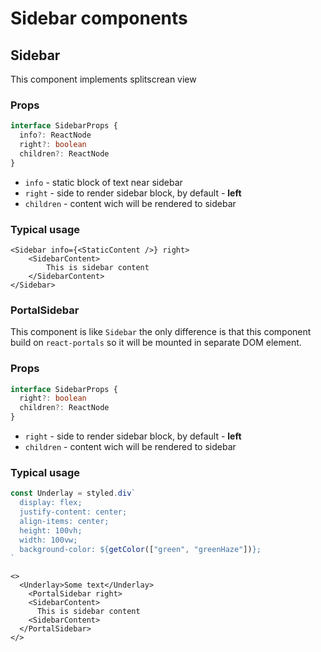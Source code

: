 <!-- prettier-ignore-start -->
# Sidebar components

## Sidebar

This component implements splitscrean view

### Props

```typescript
interface SidebarProps {
  info?: ReactNode
  right?: boolean  
  children?: ReactNode    
}
```

- `info` - static block of text near sidebar
- `right` - side to render sidebar block, by default - **left**
- `children` - content wich will be rendered to sidebar

### Typical usage

```JSX
<Sidebar info={<StaticContent />} right>
	<SidebarContent>
	  	This is sidebar content
	</SidebarContent>
</Sidebar>
```

### PortalSidebar

This component is like `Sidebar` the only difference is that this component build on `react-portals` so it will be mounted in separate DOM element.

### Props

```typescript
interface SidebarProps {
  right?: boolean
  children?: ReactNode
}
```

- `right` - side to render sidebar block, by default - **left**
- `children` - content wich will be rendered to sidebar

### Typical usage

```typescript
const Underlay = styled.div`
  display: flex;
  justify-content: center;
  align-items: center;
  height: 100vh;
  width: 100vw;
  background-color: ${getColor(["green", "greenHaze"])};
`
```

```JSX
<>
  <Underlay>Some text</Underlay>
    <PortalSidebar right>
    <SidebarContent>
      This is sidebar content
    <SidebarContent>
  </PortalSidebar>
</>
```
<!-- prettier-ignore-end -->
